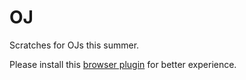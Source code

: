# OJ
Scratches for OJs this summer.

Please install this [browser plugin](https://github.com/buunguyen/octotree) for better experience.
